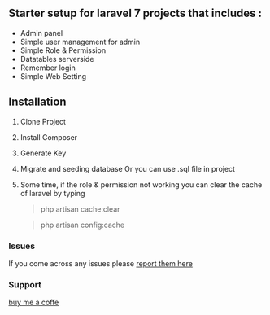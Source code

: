 
## Starter setup for laravel 7 projects that includes :
- Admin panel
- Simple user management for admin
- Simple Role & Permission
- Datatables serverside
- Remember login
- Simple Web Setting

## Installation
1. Clone Project
2. Install Composer
3. Generate Key
4. Migrate and seeding database Or you can use .sql file in project
5. Some time, if the role & permission not working you can clear the cache of laravel by typing 
	>php artisan cache:clear
	
	>php artisan config:cache



### Issues
If you come across any issues please  [report them here](https://github.com/devsatrio/dboilerlaravel/issues)

### Support
[buy me a coffe](https://saweria.co/devasatrio)
